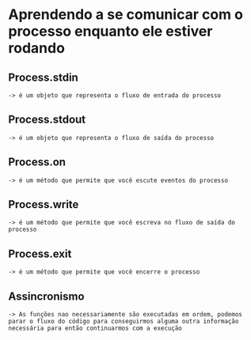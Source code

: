 # Aprendendo a se comunicar com o processo enquanto ele estiver rodando

## Process.stdin
    -> é um objeto que representa o fluxo de entrada do processo

## Process.stdout
    -> é um objeto que representa o fluxo de saída do processo

## Process.on
    -> é um método que permite que você escute eventos do processo

## Process.write
    -> é um método que permite que você escreva no fluxo de saída do processo

## Process.exit
    -> é um método que permite que você encerre o processo

## Assincronismo
    -> As funções nao necessariamente são executadas em ordem, podemos parar o fluxo do código para conseguirmos alguma outra informação necessária para então continuarmos com a execução